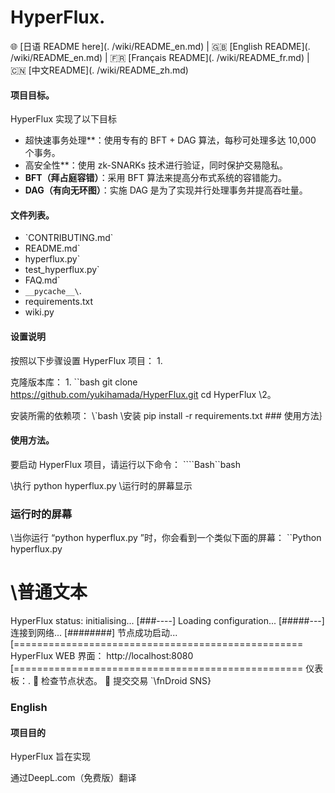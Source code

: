 # HyperFlux.

🌐 [日语 README here](. /wiki/README_en.md) | 🇬🇧 [English README](. /wiki/README_en.md) | 🇫🇷 [Français README](. /wiki/README_fr.md) | 🇨🇳 [中文README](. /wiki/README_zh.md)


#### 项目目标。

HyperFlux 实现了以下目标

- 超快速事务处理**：使用专有的 BFT + DAG 算法，每秒可处理多达 10,000 个事务。
- 高安全性**：使用 zk-SNARKs 技术进行验证，同时保护交易隐私。
- **BFT（拜占庭容错）**：采用 BFT 算法来提高分布式系统的容错能力。
- **DAG（有向无环图）**：实施 DAG 是为了实现并行处理事务并提高吞吐量。

#### 文件列表。

- \`CONTRIBUTING.md\`
- README.md\`
- hyperflux.py\`
- test_hyperflux.py\`
- FAQ.md\`
- `__pycache__\`.
- requirements.txt
- wiki.py

#### 设置说明

按照以下步骤设置 HyperFlux 项目： 1.

克隆版本库： 1.
    \`\`bash
    git clone https://github.com/yukihamada/HyperFlux.git
    cd HyperFlux
    \2。

安装所需的依赖项： \\`bash
    \安装
    pip install -r requirements.txt
    ### 使用方法｝

#### 使用方法。

要启动 HyperFlux 项目，请运行以下命令： \`\`\``Bash``bash

\执行
python hyperflux.py
\运行时的屏幕显示

### 运行时的屏幕

\当你运行 “python hyperflux.py ”时，你会看到一个类似下面的屏幕： ``Python hyperflux.py

\普通文本
==================================================
HyperFlux status: initialising...
[###----] Loading configuration...
[#####---] 连接到网络...
[########] 节点成功启动...
[==================================================
HyperFlux WEB 界面： http://localhost:8080
[==================================================
仪表板：.
🚀 检查节点状态。
💸 提交交易
\`\fnDroid SNS}

### English

#### 项目目的

HyperFlux 旨在实现

通过DeepL.com（免费版）翻译